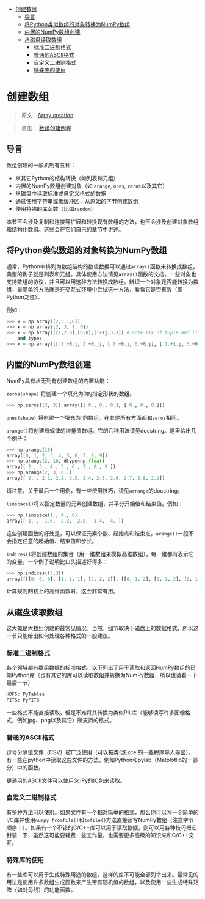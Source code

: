 <!-- TOC -->

- [创建数组](#创建数组)
    - [导言](#导言)
    - [将Python类似数组的对象转换为NumPy数组](#将python类似数组的对象转换为numpy数组)
    - [内置的NumPy数组创建](#内置的numpy数组创建)
    - [从磁盘读取数组](#从磁盘读取数组)
        - [标准二进制格式](#标准二进制格式)
        - [普通的ASCII格式](#普通的ascii格式)
        - [自定义二进制格式](#自定义二进制格式)
        - [特殊库的使用](#特殊库的使用)

<!-- /TOC -->
# 创建数组

> 原文：[Array creation](http://docs.scipy.org/doc/numpy-dev/user/basics.creation.html)

> 另见：
[数组创建例程](http://docs.scipy.org/doc/numpy-dev/reference/routines.array-creation.html#routines-array-creation)

## 导言

数组创建的一般机制有五种：

- 从其它Python的结构转换（如列表和元组）
- 内置的NumPy数组创建对象（如 `arange`, `ones`, `zeros`以及其它）
- 从磁盘中读取标准或自定义格式的数据
- 通过使用字符串或者缓冲区，从原始的字节创建数组
- 使用特殊的库函数（比如`random`）

本节不会涉及复制和连接等扩展和转换现有数组的方法，也不会涉及创建对象数组和结构化数组。这些会在它们自己的章节中讲述。

## 将Python类似数组的对象转换为NumPy数组

通常，Python中排列为数组结构的数值数据可以通过`array()`函数来转换成数组，典型的例子就是列表和元组。具体使用方法请见`array()`函数的文档。一些对象也支持数组的协议，并且可以用这种方法转换成数组。辨识一个对象是否能转换为数组，最简单的方法就是在交互式环境中尝试这一方法，看看它是否有效（即Python之道）。

例如：

```python
>>> x = np.array([2,3,1,0])
>>> x = np.array([2, 3, 1, 0])
>>> x = np.array([[1,2.0],[0,0],(1+1j,3.)]) # note mix of tuple and lists,
    and types
>>> x = np.array([[ 1.+0.j, 2.+0.j], [ 0.+0.j, 0.+0.j], [ 1.+1.j, 3.+0.j]])
```

## 内置的NumPy数组创建

NumPy具有从无到有创建数组的内置功能：

`zeros(shape)` 将创建一个填充为0的指定形状的数组。

```python
>>> np.zeros((2, 3)) array([[ 0., 0., 0.], [ 0., 0., 0.]])
```

`ones(shape)` 将创建一个填充为1的数组。在其他所有方面都和`zeros`相同。

`arange()`将创建有规律的增量值数组。它的几种用法请见docstring。这里给出几个例子：

```python
>>> np.arange(10)
array([0, 1, 2, 3, 4, 5, 6, 7, 8, 9])
>>> np.arange(2, 10, dtype=np.float)
array([ 2., 3., 4., 5., 6., 7., 8., 9.])
>>> np.arange(2, 3, 0.1)
array([ 2. , 2.1, 2.2, 2.3, 2.4, 2.5, 2.6, 2.7, 2.8, 2.9])
```

请注意，关于最后一个用例，有一些使用技巧，请见`arrange`的docstring。

`linspace()`将以指定数量的元素创建数组，并平分开始值和结束值。例如：

```python
>>> np.linspace(1., 4., 6)
array([ 1. ,  1.6,  2.2,  2.8,  3.4,  4. ])
```

这些创建函数的好处是，可以保证元素个数、起始点和结束点，`arange()`一般不会指定任意的起始值、结束值和步长。

`indices()`将创建数组的集合（用一维数组来模拟高维数组），每一维都有表示它的变量。一个例子说明比口头描述好得多：

```python
>>> np.indices((3,3))
array([[[0, 0, 0], [1, 1, 1], [2, 2, 2]], [[0, 1, 2], [0, 1, 2], [0, 1, 2]]])
```

计算规则网格上的高维函数时，这会非常有用。

## 从磁盘读取数组

这大概是大数组创建的最常见情况。当然，细节取决于磁盘上的数据格式，所以这一节只能给出如何处理各种格式的一般建议。

### 标准二进制格式

各个领域都有数组数据的标准格式。以下列出了用于读取和返回NumPy数组的已知Python库（也有其它的库可以读取数组并转换为NumPy数组，所以也请看一下最后一节）

```python
HDF5: PyTables
FITS: PyFITS
```

一些格式不能直接读取，但是不难将其转换为类似PIL库（能够读写许多图像格式，例如jpg、png以及其它）所支持的格式。

### 普通的ASCII格式

逗号分隔值文件（CSV）被广泛使用（可以被类似Excel的一些程序导入导出）。有一些在python中读取这些文件的方法，例如Python和pylab（Matplotlib的一部分）中的函数。

更通用的ASCII文件可以使用SciPy的IO包来读取。

### 自定义二进制格式

有多种方法可以使用。如果文件有一个相对简单的格式，那么你可以写一个简单的I/O库并使用`numpy fromfile()`和`tofile()`方法直接读写NumPy数组（注意字节顺序！）。如果有一个不错的C/C++库可以用于读取数据，则可以用各种技巧把它封装一下，虽然这可能要耗费一些工作量，也需要更多高级的知识来和C/C++交互。

### 特殊库的使用

有一些库可以用于生成特殊用途的数组，这样的库不可能全部列举出来。最常见的用法是使用许多数组生成函数来产生带有随机值的数组，以及使用一些生成特殊矩阵（如对角线）的功能函数。